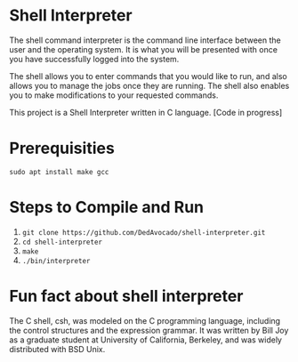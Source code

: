 # Shell Interpreter
The shell command interpreter is the command line interface between the user and the operating system. It is what you will be presented with once you have successfully logged into the system.

The shell allows you to enter commands that you would like to run, and also allows you to manage the jobs once they are running. The shell also enables you to make modifications to your requested commands.

This project is a Shell Interpreter written in C language.
[Code in progress]


# Prerequisities
```sudo apt install make gcc```
# Steps to Compile and Run
1. ```git clone https://github.com/DedAvocado/shell-interpreter.git```
2. ```cd shell-interpreter```
3. ```make```
4. ```./bin/interpreter```

# Fun fact about shell interpreter
The C shell, csh, was modeled on the C programming language, including the control structures and the expression grammar. It was written by Bill Joy as a graduate student at University of California, Berkeley, and was widely distributed with BSD Unix.
